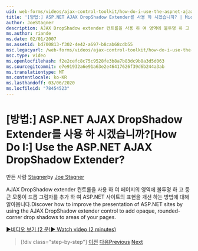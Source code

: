 ```yaml
---
uid: web-forms/videos/ajax-control-toolkit/how-do-i-use-the-aspnet-ajax-dropshadow-extender
title: '[방법:] ASP.NET AJAX DropShadow Extender를 사용 하 시겠습니까? | Microsoft Docs'
author: JoeStagner
description: AJAX DropShadow extender 컨트롤을 사용 하 여 영역에 불투명 하 고 둥근 모퉁이 드롭 그림자를 추가 하 여 ASP.NET 사이트의 표현을 개선 하는 방법을 알아봅니다.
ms.author: riande
ms.date: 02/01/2007
ms.assetid: bd700813-f302-4e42-a697-b8cab68cdb55
msc.legacyurl: /web-forms/videos/ajax-control-toolkit/how-do-i-use-the-aspnet-ajax-dropshadow-extender
msc.type: video
ms.openlocfilehash: f2e2cefc8c75c9528fe3b8a7b83dc9b8a3d5d063
ms.sourcegitcommit: e7e91932a6e91a63e2e46417626f39d6b244a3ab
ms.translationtype: MT
ms.contentlocale: ko-KR
ms.lasthandoff: 03/06/2020
ms.locfileid: "78454523"
---
```

# <a name="how-do-i-use-the-aspnet-ajax-dropshadow-extender"></a><span data-ttu-id="de02d-104">[방법:] ASP.NET AJAX DropShadow Extender를 사용 하 시겠습니까?</span><span class="sxs-lookup"><span data-stu-id="de02d-104">[How Do I:] Use the ASP.NET AJAX DropShadow Extender?</span></span>

<span data-ttu-id="de02d-105">만든 사람 [Stagner](https://github.com/JoeStagner)</span><span class="sxs-lookup"><span data-stu-id="de02d-105">by [Joe Stagner](https://github.com/JoeStagner)</span></span>

<span data-ttu-id="de02d-106">AJAX DropShadow extender 컨트롤을 사용 하 여 페이지의 영역에 불투명 하 고 둥근 모퉁이 드롭 그림자를 추가 하 여 ASP.NET 사이트의 표현을 개선 하는 방법에 대해 알아봅니다.</span><span class="sxs-lookup"><span data-stu-id="de02d-106">Discover how to improve the presentation of ASP.NET sites by using the AJAX DropShadow extender control to add opaque, rounded-corner drop shadows to areas of your pages.</span></span>

[<span data-ttu-id="de02d-107">&#9654;비디오 보기 (2 분)</span><span class="sxs-lookup"><span data-stu-id="de02d-107">&#9654; Watch video (2 minutes)</span></span>](https://channel9.msdn.com/Blogs/ASP-NET-Site-Videos/how-do-i-use-the-aspnet-ajax-dropshadow-extender)

> [!div class="step-by-step"]
> <span data-ttu-id="de02d-108">[이전](how-do-i-use-the-aspnet-ajax-togglebutton-extender.md)
> [다음](how-do-i-use-the-aspnet-ajax-passwordstrength-extender.md)</span><span class="sxs-lookup"><span data-stu-id="de02d-108">[Previous](how-do-i-use-the-aspnet-ajax-togglebutton-extender.md)
[Next](how-do-i-use-the-aspnet-ajax-passwordstrength-extender.md)</span></span>
